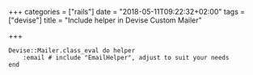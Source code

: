 +++
categories = ["rails"]
date = "2018-05-11T09:22:32+02:00"
tags = ["devise"]
title = "Include helper in Devise Custom Mailer"

+++
<!--more-->

    Devise::Mailer.class_eval do helper
    	:email # include "EmailHelper", adjust to suit your needs
    end